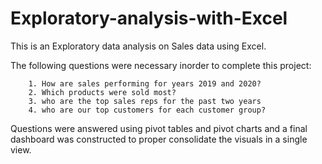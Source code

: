 # Exploratory-analysis-with-Excel
This is an Exploratory data analysis on Sales data using Excel.

The following questions were necessary inorder to complete this project:

		1. How are sales performing for years 2019 and 2020?
		2. Which products were sold most?
		3. who are the top sales reps for the past two years
		4. who are our top customers for each customer group?
		
Questions were answered using pivot tables and pivot charts and a final dashboard was constructed to proper consolidate 
the visuals in a single view.
